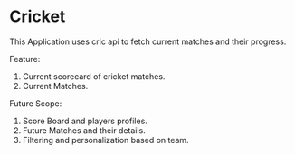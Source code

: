 # Cricket
This Application uses cric api to fetch current matches and their progress.

Feature: 
1. Current scorecard of cricket matches.
2. Current Matches.

Future Scope:
1. Score Board and players profiles.
2. Future Matches and their details.
3. Filtering and personalization based on team.
